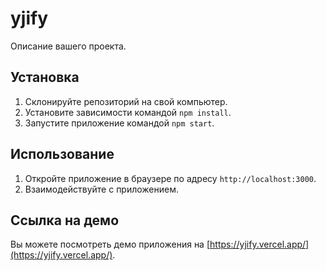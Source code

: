 # yjify

Описание вашего проекта.

## Установка

1. Склонируйте репозиторий на свой компьютер.
2. Установите зависимости командой `npm install`.
3. Запустите приложение командой `npm start`.

## Использование

1. Откройте приложение в браузере по адресу `http://localhost:3000`.
2. Взаимодействуйте с приложением.

## Ссылка на демо

Вы можете посмотреть демо приложения на [https://yjify.vercel.app/](https://yjify.vercel.app/).
